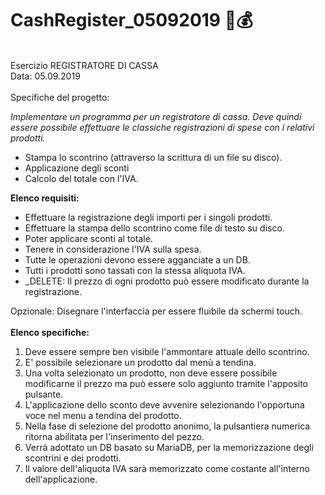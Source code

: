 # CashRegister_05092019 💸💰
<br>
Esercizio REGISTRATORE DI CASSA
<br>
Data: 05.09.2019
<br><br>
Specifiche del progetto:

<i>Implementare un programma per un registratore di cassa.
Deve quindi essere possibile effettuare le classiche registrazioni di spese
con i relativi prodotti. </i>

- Stampa lo scontrino (attraverso la scrittura di un file su disco).
- Applicazione degli sconti
- Calcolo del totale con l'IVA.

<b>Elenco requisiti:</b><br>

- Effettuare la registrazione degli importi per i singoli prodotti.
- Effettuare la stampa dello scontrino come file di testo su disco.
- Poter applicare sconti al totale.
- Tenere in considerazione l'IVA sulla spesa.
- Tutte le operazioni devono essere agganciate a un DB. 
- Tutti i prodotti sono tassati con la stessa aliquota IVA. <br>
- _DELETE: Il prezzo di ogni prodotto può essere modificato durante la registrazione. <br/>

Opzionale: Disegnare l'interfaccia per essere fluibile da schermi touch.
<br><br>
<b>Elenco specifiche: </b><br/>
1. Deve essere sempre ben visibile l'ammontare attuale dello scontrino. <br/>
2. E' possibile selezionare un prodotto dal menù a tendina.
3. Una volta selezionato un prodotto, non deve essere possibile modificarne il prezzo ma può essere solo aggiunto tramite l'apposito pulsante.
4. L'applicazione dello sconto deve avvenire selezionando l'opportuna voce nel menu a tendina del prodotto.
5. Nella fase di selezione del prodotto anonimo, la pulsantiera numerica ritorna abilitata per l'inserimento del pezzo.
6. Verrà adottato un DB basato su MariaDB, per la memorizzazione degli scontrini e dei prodotti.
7. Il valore dell'aliquota IVA sarà memorizzato come costante all'interno dell'applicazione.
